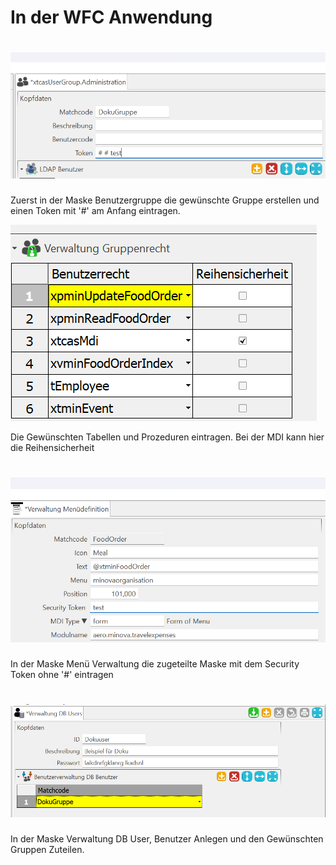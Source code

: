 # In der WFC Anwendung
# ![alt text](<Screenshot 2024-02-06 145718.png>)

Zuerst in der Maske Benutzergruppe die gewünschte Gruppe erstellen und einen Token mit '#' am Anfang eintragen. 

![alt text](<Screenshot 2024-02-06 144546.png>)

Die Gewünschten Tabellen und Prozeduren eintragen. Bei der MDI kann hier die Reihensicherheit 

# ![alt text](image-1.png)

In der Maske Menü Verwaltung die zugeteilte Maske mit dem Security Token ohne '#' eintragen

# ![alt text](<Screenshot 2024-02-06 143045.png>)

In der Maske Verwaltung DB User, Benutzer Anlegen und den Gewünschten Gruppen Zuteilen.


